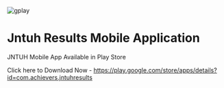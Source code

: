 ![gplay](https://user-images.githubusercontent.com/83225523/125150000-1628a200-e15a-11eb-8500-2a8b7c38fd35.png)
# Jntuh Results Mobile Application
JNTUH Mobile App Available in Play Store

Click here to Download Now - https://play.google.com/store/apps/details?id=com.achievers.jntuhresults
